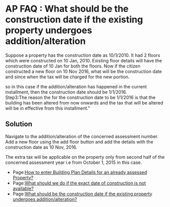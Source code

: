 # AP FAQ : What should be the construction date if the existing property undergoes addition/alteration

Suppose a property has the construction date as 10/1/2010. It had 2 floors which were constructed on 10 Jan, 2010. Existing floor details will have the construction date of 10 Jan for both the floors. Now if the citizen constructed a new floor on 10 Nov 2016, what will be the construction date and since when the tax will be charged for the new portion.

so in this case if the addition/alteration has happened in the current installment, then the construction date should be 1/1/2016.  
Step3:The reason the for the construction date to be 1/1/2016 is that the building has been altered from now onwards and the tax that will be altered will be in effective from this installment."

## Solution <a id="Whatshouldbetheconstructiondateiftheexistingpropertyundergoesaddition/alteration?-Solution"></a>

Navigate to the addition/alteration of the concerned assessment number. Add a new floor using the add floor button and add the details with the construction date as 10 Nov, 2016.

The extra tax will be applicable on the property only from second half of the concerned assessment year i.e from October 1, 2015 in this case.

* Page:[How to enter Building Plan Details for an already assessed Property?](https://confluence.egovernments.org/pages/viewpage.action?pageId=10387669)
* Page:[What should we do if the exact date of construction is not available?](https://confluence.egovernments.org/pages/viewpage.action?pageId=10387667)
* Page:[What should be the construction date if the existing property undergoes addition/alteration?](https://confluence.egovernments.org/pages/viewpage.action?pageId=10387665)

